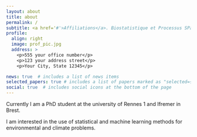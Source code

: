 ```yaml
---
layout: about
title: about
permalink: /
subtitle: <a href='#'>Affiliations</a>. Biostatistique et Processus SPatiaux (BioSP), INRAE, Avignon, France
profile:
  align: right
  image: prof_pic.jpg
  address: >
    <p>555 your office number</p>
    <p>123 your address street</p>
    <p>Your City, State 12345</p>

news: true  # includes a list of news items
selected_papers: true # includes a list of papers marked as "selected={true}"
social: true  # includes social icons at the bottom of the page
---
```

Currently I am a PhD student at the university of Rennes 1 and Ifremer in Brest. 

I am interested in the use of statistical and machine learning methods for environmental and climate problems.
